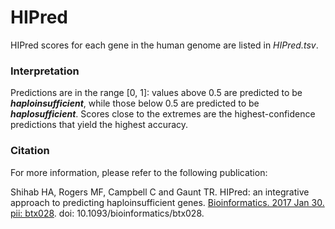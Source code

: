 # HIPred

HIPred scores for each gene in the human genome are listed in <i>HIPred.tsv</i>.

### Interpretation

Predictions are in the range [0, 1]: values above 0.5 are predicted to be <b><i>haploinsufficient</b></i>, while those below 0.5 are predicted to be <b><i>haplosufficient</b></i>.  Scores close to the extremes are the highest-confidence predictions that yield the highest accuracy.

### Citation

For more information, please refer to the following publication:

Shihab HA, Rogers MF, Campbell C and Gaunt TR.  HIPred: an integrative approach to predicting haploinsufficient genes. [Bioinformatics. 2017 Jan 30. pii: btx028](https://www.ncbi.nlm.nih.gov/pubmed/28137713). doi: 10.1093/bioinformatics/btx028.
